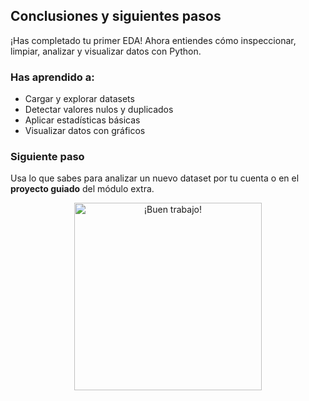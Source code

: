 <h2>
    <a id="conclusiones" class="anchor" href="#conclusiones" aria-hidden="true">
        <span aria-hidden="true" class="octicon octicon-link"></span>
    </a>Conclusiones y siguientes pasos
</h2>
<p>¡Has completado tu primer EDA! Ahora entiendes cómo inspeccionar, limpiar, analizar y visualizar datos con Python.</p>

<h3>
    <a id="que-has-aprendido" class="anchor" href="#que-has-aprendido" aria-hidden="true">
        <span aria-hidden="true" class="octicon octicon-link"></span>
    </a>Has aprendido a:
</h3>
<ul>
    <li>Cargar y explorar datasets</li>
    <li>Detectar valores nulos y duplicados</li>
    <li>Aplicar estadísticas básicas</li>
    <li>Visualizar datos con gráficos</li>
</ul>

<h3>
    <a id="siguiente" class="anchor" href="#siguiente" aria-hidden="true">
        <span aria-hidden="true" class="octicon octicon-link"></span>
    </a>Siguiente paso
</h3>
<p>Usa lo que sabes para analizar un nuevo dataset por tu cuenta o en el <strong>proyecto guiado</strong> del módulo extra.</p>

<p style="text-align:center;">
    <img src="https://media1.giphy.com/media/v1.Y2lkPTc5MGI3NjExcTc1bGd1Y2lhc25kcThzazdhc2kwNDU2dmtreDM0bHo0MTRkNjJ1MiZlcD12MV9pbnRlcm5hbF9naWZfYnlfaWQmY3Q9Zw/BPJmthQ3YRwD6QqcVD/giphy.gif" alt="¡Buen trabajo!" width="300">
</p>